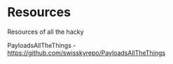 # Resources
Resources of all the hacky

PayloadsAllTheThings - https://github.com/swisskyrepo/PayloadsAllTheThings

